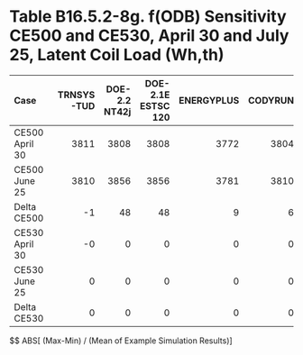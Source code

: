 # Table B16.5.2-8g. f(ODB) Sensitivity CE500 and CE530, April 30 and July 25, Latent Coil Load (Wh,th)
| Case           | TRNSYS-TUD | DOE-2.2 NT42j | DOE-2.1E ESTSC 120 | ENERGYPLUS | CODYRUN | HOT3000 |     |  Min |  Max | Mean | Dev % $$ |     | TEST 0.0.0 | 
|:-------------- | ----------:| -------------:| ------------------:| ----------:| -------:| -------:| ---:| ----:| ----:| ----:| --------:| ---:| ----------:| 
| CE500 April 30 |       3811 |          3808 |               3808 |       3772 |    3804 |    3770 |     | 3770 | 3811 | 3795 |      1.1 |     |       3808 | 
| CE500 June 25  |       3810 |          3856 |               3856 |       3781 |    3810 |    3780 |     | 3780 | 3856 | 3816 |      2.0 |     |       3856 | 
| Delta CE500    |         -1 |            48 |                 48 |          9 |       6 |      10 |     |   -1 |   48 |   20 |    242.3 |     |         48 | 
| CE530 April 30 |         -0 |             0 |                  0 |          0 |       0 |       0 |     |   -0 |    0 |    0 |  28464.8 |     |          0 | 
| CE530 June 25  |          0 |             0 |                  0 |          0 |       0 |       0 |     |    0 |    0 |    0 |    300.0 |     |          0 | 
| Delta CE530    |          0 |             0 |                  0 |          0 |       0 |       0 |     |    0 |    0 |    0 |    300.0 |     |          0 | 

$$ ABS[ (Max-Min) / (Mean of Example Simulation Results)]


